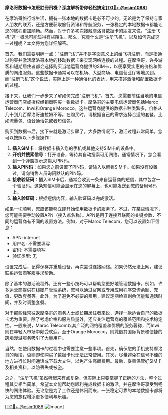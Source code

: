 **摩洛哥数据卡怎麽註冊飛機？深度解析带你轻松搞定[[TG💪+ @esim1088](https://t.me/s/esim1088)]**

在摩洛哥旅行或生活，拥有一张本地的数据卡是必不可少的。无论是为了保持与家人朋友的联系，还是方便获取旅行资讯和导航服务，一张稳定的本地数据卡都能让您的旅程更加顺畅。然而，对于许多初次接触摩洛哥数据卡的朋友来说，“注册飞机”这一概念可能显得有些陌生。那么，究竟什么是“注册飞机”，以及如何完成这一过程呢？本文将为您详细解答。

首先，我们需要明确一点：“注册飞机”并不是字面意义上的给飞机注册，而是指通过购买并激活摩洛哥本地的移动数据卡来实现网络连接的过程。在摩洛哥，许多游客和短期居住者都会选择购买当地运营商提供的SIM卡，以便享受实惠的价格和优质的网络服务。这些数据卡通常可以在机场、大型商场、电信营业厅等地买到。而“注册飞机”这个说法，实际上是一种通俗化的表达，用来描述激活和配置数据卡的过程。

接下来，让我们一步步来了解如何完成“注册飞机”。首先，您需要前往当地的电信运营商门店或授权经销商购买一张数据卡。摩洛哥的主要电信运营商包括Maroc Telecom、Inwi和Orange Morocco。这些运营商提供的数据卡种类繁多，价格从几十到几百摩洛哥迪拉姆不等。在购买时，请根据自己的需求选择合适的套餐，比如流量包、语音通话包或者短信包。

购买到数据卡后，接下来就是激活步骤了。大多数情况下，激活过程非常简单。您可以按照以下步骤操作：

1. **插入SIM卡**：将数据卡插入您的手机或其他支持SIM卡的设备中。
2. **开机并搜索信号**：打开设备，等待其自动搜索可用网络。通常情况下，您会看到一个弹窗提示您输入PIN码。
3. **输入PIN码**：如果您之前设置了PIN码，请输入以解锁SIM卡。如果没有设置过，请向销售人员询问默认的PIN码。
4. **接收验证码**：插入SIM卡后，通常会收到一条来自运营商的短信，其中包含一个验证码。这条短信可能会显示在您的屏幕上，也可能发送到您的备用号码上。
5. **输入验证码**：根据短信内容，输入验证码以完成激活。

如果一切顺利，您应该能够立即开始使用数据卡的服务了。不过，在某些情况下，您可能需要手动设置APN（接入点名称）。APN是用于连接互联网的关键参数，不同的运营商有不同的设置方法。例如，对于Maroc Telecom，您可以设置如下信息：
- APN: internet
- 用户名: 不需要填写
- 密码: 不需要填写
- 验证类型: 无

设置完成后，记得保存并重启设备，再次尝试连接网络。如果仍然无法上网，建议联系运营商客服寻求帮助。

除了基本的激活流程外，还有一些小技巧可以帮助您更好地管理数据卡。例如，许多运营商提供在线账户管理系统，您可以通过官网或专用应用程序查询余额、充值、更改套餐等。此外，为了避免不必要的费用，建议定期检查剩余流量和通话时间，并及时调整套餐。

对于那些经常往返摩洛哥的商务人士或长期居住者来说，选择一款适合自己的数据卡尤为重要。除了考虑价格和服务质量外，还应关注运营商的覆盖范围和技术稳定性。一般来说，Maroc Telecom以其广泛的网络覆盖和优质的服务著称，而Inwi则在年轻人市场中颇受欢迎。至于Orange Morocco，则凭借其国际背景和便捷的跨境漫游服务吸引了大量用户。

当然，在使用数据卡的过程中也需要注意一些事项。首先，确保您的手机支持摩洛哥的频段，否则即使购买了数据卡也无法正常使用。其次，尽量避免在信号不佳的地方进行长时间通话或下载大文件，以免产生高额费用。最后，妥善保管好SIM卡及相关资料，以防丢失或被盗。

总之，“注册飞机”虽然听起来有点复杂，但实际上只要掌握了正确的方法，整个过程其实相当简单。希望本文能帮助您顺利完成数据卡的激活，并在摩洛哥享受到畅快的网络体验。无论您是为了工作还是休闲而来，一张稳定可靠的本地数据卡都将为您的旅程增添更多便利与乐趣。

[[TG💪+ @esim1088](https://t.me/s/esim1088) ![Image](https://i.postimg.cc/4NQfJmqS/Snipaste-2025-05-13-00-14-12.png)]